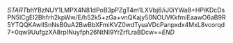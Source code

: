 $START$bhYBzNUY1LMPX4N81dPoB3pPZgT4m1LXVbj6/iJ0iYWa8+HPiKDcDsPN5ICgEI2Bhfrh2kpWw/E/h52k5+zGa+vnQKajy50NOUVKkfmiEaawO6aB9R5YTQQKAwIlSnNsB0uA2BwBbXFmiKVZ0wdTyuaVDcPanpxdx4MxL8vcorqd7+0qw9UufgzXA8rpINuyfph26NtNI9YrZrfLraBDcw==$END$